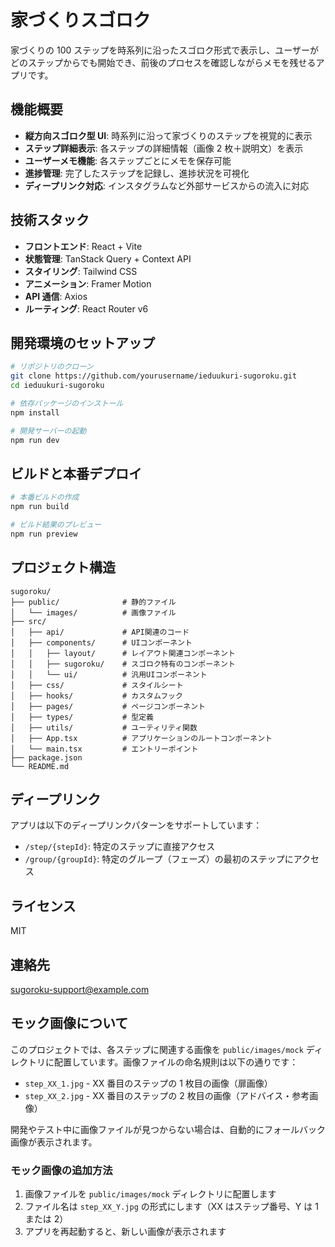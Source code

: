 # 家づくりスゴロク

家づくりの 100 ステップを時系列に沿ったスゴロク形式で表示し、ユーザーがどのステップからでも開始でき、前後のプロセスを確認しながらメモを残せるアプリです。

## 機能概要

- **縦方向スゴロク型 UI**: 時系列に沿って家づくりのステップを視覚的に表示
- **ステップ詳細表示**: 各ステップの詳細情報（画像 2 枚＋説明文）を表示
- **ユーザーメモ機能**: 各ステップごとにメモを保存可能
- **進捗管理**: 完了したステップを記録し、進捗状況を可視化
- **ディープリンク対応**: インスタグラムなど外部サービスからの流入に対応

## 技術スタック

- **フロントエンド**: React + Vite
- **状態管理**: TanStack Query + Context API
- **スタイリング**: Tailwind CSS
- **アニメーション**: Framer Motion
- **API 通信**: Axios
- **ルーティング**: React Router v6

## 開発環境のセットアップ

```bash
# リポジトリのクローン
git clone https://github.com/yourusername/ieduukuri-sugoroku.git
cd ieduukuri-sugoroku

# 依存パッケージのインストール
npm install

# 開発サーバーの起動
npm run dev
```

## ビルドと本番デプロイ

```bash
# 本番ビルドの作成
npm run build

# ビルド結果のプレビュー
npm run preview
```

## プロジェクト構造

```
sugoroku/
├── public/              # 静的ファイル
│   └── images/          # 画像ファイル
├── src/
│   ├── api/             # API関連のコード
│   ├── components/      # UIコンポーネント
│   │   ├── layout/      # レイアウト関連コンポーネント
│   │   ├── sugoroku/    # スゴロク特有のコンポーネント
│   │   └── ui/          # 汎用UIコンポーネント
│   ├── css/             # スタイルシート
│   ├── hooks/           # カスタムフック
│   ├── pages/           # ページコンポーネント
│   ├── types/           # 型定義
│   ├── utils/           # ユーティリティ関数
│   ├── App.tsx          # アプリケーションのルートコンポーネント
│   └── main.tsx         # エントリーポイント
├── package.json
└── README.md
```

## ディープリンク

アプリは以下のディープリンクパターンをサポートしています：

- `/step/{stepId}`: 特定のステップに直接アクセス
- `/group/{groupId}`: 特定のグループ（フェーズ）の最初のステップにアクセス

## ライセンス

MIT

## 連絡先

sugoroku-support@example.com

## モック画像について

このプロジェクトでは、各ステップに関連する画像を `public/images/mock` ディレクトリに配置しています。画像ファイルの命名規則は以下の通りです：

- `step_XX_1.jpg` - XX 番目のステップの 1 枚目の画像（扉画像）
- `step_XX_2.jpg` - XX 番目のステップの 2 枚目の画像（アドバイス・参考画像）

開発やテスト中に画像ファイルが見つからない場合は、自動的にフォールバック画像が表示されます。

### モック画像の追加方法

1. 画像ファイルを `public/images/mock` ディレクトリに配置します
2. ファイル名は `step_XX_Y.jpg` の形式にします（XX はステップ番号、Y は 1 または 2）
3. アプリを再起動すると、新しい画像が表示されます
